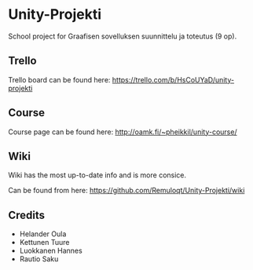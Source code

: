 # Unity-Projekti
School project for Graafisen sovelluksen suunnittelu ja toteutus (9 op).

## Trello
Trello board can be found here: https://trello.com/b/HsCoUYaD/unity-projekti

## Course
Course page can be found here: http://oamk.fi/~pheikkil/unity-course/

## Wiki
Wiki has the most up-to-date info and is more consice.

Can be found from here: https://github.com/Remuloqt/Unity-Projekti/wiki

## Credits
* Helander Oula
* Kettunen Tuure
* Luokkanen Hannes
* Rautio Saku